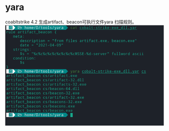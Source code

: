 # yara
coabltstrike 4.2 生成artifact、beacon可执行文件yara 扫描规则。
![](https://github.com/badboycxcc/yara/blob/main/cobaltstrike-artiface_beacon.png)
